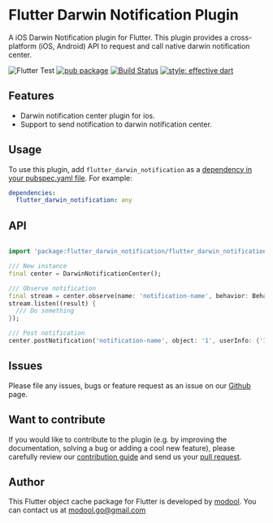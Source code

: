# Flutter Darwin Notification Plugin

A iOS Darwin Notification plugin for Flutter. This plugin provides a cross-platform (iOS, Android) API to request and call native darwin notification center.

![Flutter Test](https://github.com/Modool/flutter_darwin_notification/workflows/Flutter%20Test/badge.svg) [![pub package](https://img.shields.io/pub/v/flutter_darwin_notification.svg)](https://pub.dartlang.org/packages/flutter_darwin_notification) [![Build Status](https://app.bitrise.io/app/fa4f5d4bf452bcfb/status.svg?token=HorGpL_AOw2llYz39CjmdQ&branch=master)](https://app.bitrise.io/app/fa4f5d4bf452bcfb) [![style: effective dart](https://img.shields.io/badge/style-effective_dart-40c4ff.svg)](https://github.com/tenhobi/effective_dart)

## Features

* Darwin notification center plugin for ios.
* Support to send notification to darwin notification center.

## Usage

To use this plugin, add `flutter_darwin_notification` as a [dependency in your pubspec.yaml file](https://flutter.io/platform-plugins/). For example:

```yaml
dependencies:
  flutter_darwin_notification: any
```

## API

```dart

import 'package:flutter_darwin_notification/flutter_darwin_notification.dart';

/// New instance
final center = DarwinNotificationCenter();

/// Observe notification 
final stream = center.observe(name: 'notification-name', behavior: Behavior.coalesce);
stream.listen((result) {
  /// Do something    
});

/// Post notification 
center.postNotification('notification-name', object: '1', userInfo: {'1': '2'});

```

## Issues

Please file any issues, bugs or feature request as an issue on our [Github](https://github.com/modool/flutter_darwin_notification/issues) page.

## Want to contribute

If you would like to contribute to the plugin (e.g. by improving the documentation, solving a bug or adding a cool new feature), please carefully review our [contribution guide](CONTRIBUTING.md) and send us your [pull request](https://github.com/modool/flutter_darwin_notification/pulls).

## Author

This Flutter object cache package for Flutter is developed by [modool](https://github.com/modool). You can contact us at <modool.go@gmail.com>
